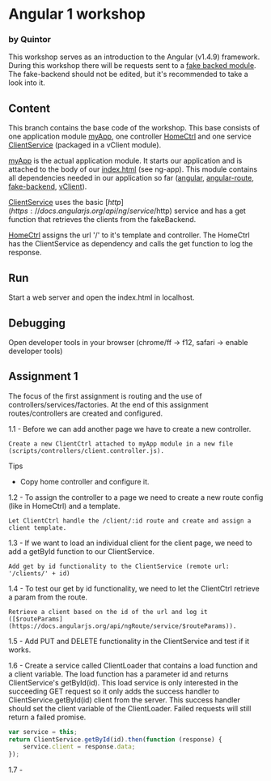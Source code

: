 # Angular 1 workshop
### by Quintor
This workshop serves as an introduction to the Angular (v1.4.9) framework. During this workshop there will be requests sent to 
a [fake backed module](../master/libs/fake-backend.js).  The fake-backend should not be edited, but it's recommended to take a
look into it.

## Content
This branch contains the base code of the workshop. This base consists of one application module [myApp](../master/scripts/app.js), one 
controller [HomeCtrl](../master/scripts/controllers/home.controller.js) and one service [ClientService](../master/scripts/services/client.service.js) (packaged in a vClient module).

[myApp](../master/scripts/app.js) is the actual application module. It starts our application and is attached to the body of our [index.html](../master/index.html) (see ng-app). This module 
contains all dependencies needed in our application so far ([angular](../master/libs/angular.js), [angular-route](../master/libs/angular-route.js), [fake-backend](../master/libs/fake-backend.js), [vClient](../master/scripts/services/client.service.js)).

[ClientService](../master/scripts/services/client.service.js) uses the basic [$http](https://docs.angularjs.org/api/ng/service/$http) service and has a get function that retrieves the clients from the fakeBackend.

[HomeCtrl](../master/scripts/controllers/home.controller.js) assigns the url '/' to it's template and controller. The HomeCtrl has the ClientService as dependency and calls
the get function to log the response.

## Run
Start a web server and open the index.html in localhost.

## Debugging
Open developer tools in your browser (chrome/ff -> f12, safari -> enable developer tools)

## Assignment 1
The focus of the first assignment is routing and the use of controllers/services/factories.
At the end of this assignment routes/controllers are created and configured.

1.1 - Before we can add another page we have to create a new controller.
```
Create a new ClientCtrl attached to myApp module in a new file (scripts/controllers/client.controller.js).
```
Tips
- Copy home controller and configure it.

1.2 - To assign the controller to a page we need to create a new route config (like in HomeCtrl) and a template.
```
Let ClientCtrl handle the /client/:id route and create and assign a client template.
```
1.3 - If we want to load an individual client for the client page, we need to add a getById function to our ClientService.
```
Add get by id functionality to the ClientService (remote url: '/clients/' + id)
```
1.4 - To test our get by id functionality, we need to let the ClientCtrl retrieve a param from the route.
```
Retrieve a client based on the id of the url and log it ([$routeParams](https://docs.angularjs.org/api/ngRoute/service/$routeParams)).
```
1.5 - Add PUT and DELETE functionality in the ClientService and test if it works.

1.6 - Create a service called ClientLoader that contains a load function and a client variable.
      The load function has a parameter id and returns ClientService's getById(id). This load service is only interested in
      the succeeding GET request so it only adds the success handler to ClientService.getById(id) client from the server.
      This success handler should set the client variable of the ClientLoader.
      Failed requests will still return a failed promise.

```javascript
var service = this;
return ClientService.getById(id).then(function (response) {
    service.client = response.data;
});
```
1.7 -